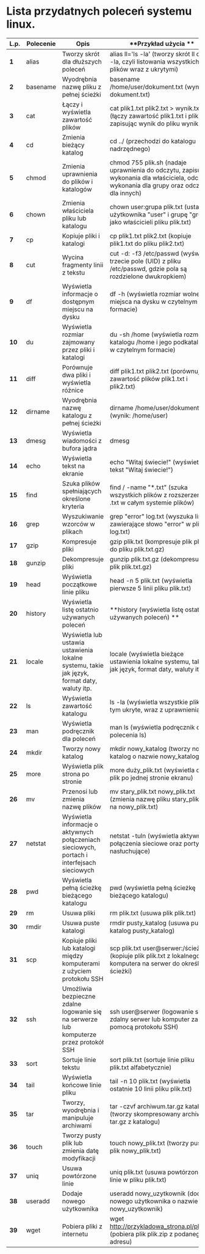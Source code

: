 # Lista przydatnych poleceń systemu linux.

| **L.p.** | **Polecenie** | **Opis**                                           | **Przykład użycia **                                                                                                                          |
|----------|---------------|----------------------------------------------------|-----------------------------------------------------------------------------------------------------------------------------------------------|
| **1**    | alias         | Tworzy skrót dla dłuższych poleceń                 | alias ll='ls -la' (tworzy skrót ll dla ls -la, czyli listowania wszystkich plików wraz z ukrytymi)                                            |
| **2**    | basename      | Wyodrębnia nazwę pliku z pełnej ścieżki            | basename /home/user/dokument.txt (wynik: dokument.txt)                                                                                        |
| **3**    | cat           | Łączy i wyświetla zawartość plików                 | cat plik1.txt plik2.txt > wynik.txt (łączy zawartość plik1.txt i plik2.txt, zapisując wynik do pliku wynik.txt)                               |
| **4**    | cd            | Zmienia bieżący katalog                            | cd ../ (przechodzi do katalogu nadrzędnego)                                                                                                   |
| **5**    | chmod         | Zmienia uprawnienia do plików i katalogów          | chmod 755 plik.sh (nadaje uprawnienia do odczytu, zapisu i wykonania dla właściciela, odczytu i wykonania dla grupy oraz odczytu dla innych)  |
| **6**    | chown         | Zmienia właściciela pliku lub katalogu             | chown user:grupa plik.txt (ustawia użytkownika "user" i grupę "grupa" jako właścicieli pliku plik.txt)                                        |
| **7**    | cp            | Kopiuje pliki i katalogi                           | cp plik1.txt plik2.txt (kopiuje plik1.txt do pliku plik2.txt)                                                                                 |
| **8**    | cut           | Wycina fragmenty linii z tekstu                    | cut -d: -f3 /etc/passwd (wyświetla trzecie pole (UID) z pliku /etc/passwd, gdzie pola są rozdzielone dwukropkiem)                             |
| **9**    | df            | Wyświetla informacje o dostępnym miejscu na dysku  | df -h (wyświetla rozmiar wolnego miejsca na dysku w czytelnym formacie)                                                                       |
| **10**   | du            | Wyświetla rozmiar zajmowany przez pliki i katalogi | du -sh /home (wyświetla rozmiar katalogu /home i jego podkatalogów w czytelnym formacie)                                                      |
| **11**   | diff          | Porównuje dwa pliki i wyświetla różnice            | diff plik1.txt plik2.txt (porównuje zawartość plików plik1.txt i plik2.txt)                                                                   |
| **12**   | dirname       | Wyodrębnia nazwę katalogu z pełnej ścieżki         | dirname /home/user/dokument.txt (wynik: /home/user)                                                                                           |
| **13**   | dmesg         | Wyświetla wiadomości z bufora jądra                | dmesg                                                                                                                                         |
| **14**   | echo          | Wyświetla tekst na ekranie                         | echo "Witaj świecie!" (wyświetla tekst "Witaj świecie!")                                                                                      |
| **15**   | find          | Szuka plików spełniających określone kryteria      | find / -name "*.txt" (szuka wszystkich plików z rozszerzeniem .txt w całym systemie plików)                                                   |
| **16**   | grep          | Wyszukiwanie wzorców w plikach                     | grep "error" log.txt (wyszuka linie zawierające słowo "error" w pliku log.txt)                                                                |
| **17**   | gzip          | Kompresuje pliki                                   | gzip plik.txt (kompresuje plik plik.txt do pliku plik.txt.gz)                                                                                 |
| **18**   | gunzip        | Dekompresuje pliki                                 | gunzip plik.txt.gz (dekompresuje plik plik.txt.gz)                                                                                            |
| **19**   | head          | Wyświetla początkowe linie pliku                   | head -n 5 plik.txt (wyświetla pierwsze 5 linii pliku plik.txt)                                                                                |
| **20**   | history       | Wyświetla listę ostatnio używanych poleceń         | **history (wyświetla listę ostatnio używanych poleceń) **                                                                                     |
| **21**   | locale	       | Wyświetla lub ustawia ustawienia lokalne systemu, takie jak język, format daty, waluty itp. |	locale (wyświetla bieżące ustawienia lokalne systemu, takie jak język, format daty, waluty itp.)    |
| **22**   | ls            | Wyświetla zawartość katalogu                       | ls -la (wyświetla wszystkie pliki, w tym ukryte, wraz z uprawnieniami)                                                                        |
| **23**   | man           | Wyświetla podręcznik dla poleceń                   | man ls (wyświetla podręcznik dla polecenia ls)                                                                                                |
| **24**   | mkdir         | Tworzy nowy katalog                                | mkdir nowy_katalog (tworzy nowy katalog o nazwie nowy_katalog)                                                                                |
| **25**   | more          | Wyświetla plik strona po stronie                   | more duży_plik.txt (wyświetla duży plik po jednej stronie ekranu)                                                                             |
| **26**   | mv            | Przenosi lub zmienia nazwę plików                  | mv stary_plik.txt nowy_plik.txt (zmienia nazwę pliku stary_plik.txt na nowy_plik.txt)                                                         |
| **27**   | netstat       | Wyświetla informacje o aktywnych połączeniach sieciowych, portach i interfejsach sieciowych | netstat -tuln (wyświetla aktywne połączenia sieciowe oraz porty nasłuchujące)                        |
| **28**   | pwd           | Wyświetla pełną ścieżkę bieżącego katalogu         | pwd (wyświetla pełną ścieżkę bieżącego katalogu)                                                                                              |
| **29**   | rm            | Usuwa pliki                                        | rm plik.txt (usuwa plik plik.txt)                                                                                                             |
| **30**   | rmdir         | Usuwa puste katalogi                               | rmdir pusty_katalog (usuwa pusty katalog pusty_katalog)                                                                                       |
| **31**   | scp	       | Kopiuje pliki lub katalogi między komputerami z użyciem protokołu SSH | scp plik.txt user@serwer:/ścieżka (kopiuje plik plik.txt z lokalnego komputera na serwer do określonej ścieżki)            |
| **32**   | ssh	       | Umożliwia bezpieczne zdalne logowanie się na serwerze lub komputerze przez protokół SSH | ssh user@serwer (logowanie się na zdalny serwer lub komputer za pomocą protokołu SSH)                    |
| **33**   | sort          | Sortuje linie tekstu                               | sort plik.txt (sortuje linie pliku plik.txt alfabetycznie)                                                                                    |
| **34**   | tail          | Wyświetla końcowe linie pliku                      | tail -n 10 plik.txt (wyświetla ostatnie 10 linii pliku plik.txt)                                                                              |
| **35**   | tar           | Tworzy, wyodrębnia i manipuluje archiwami          | tar -czvf archiwum.tar.gz katalog/ (tworzy skompresowany archiwum tar.gz z katalogu)                                                          |
| **36**   | touch         | Tworzy pusty plik lub zmienia datę modyfikacji     | touch nowy_plik.txt (tworzy pusty plik nowy_plik.txt)                                                                                         |
| **37**   | uniq          | Usuwa powtórzone linie                             | uniq plik.txt (usuwa powtórzone linie w pliku plik.txt)                                                                                       |
| **38**   | useradd       | Dodaje nowego użytkownika                          | useradd nowy_uzytkownik (dodaje nowego użytkownika o nazwie nowy_uzytkownik)                                                                  |
| **39**   | wget          | Pobiera pliki z internetu                          | wget http://przykladowa_strona.pl/plik.zip (pobiera plik plik.zip z podanego adresu)                                                          |